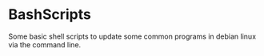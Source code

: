 # BashScripts
Some basic shell scripts to update some common programs in debian linux via the command line.
